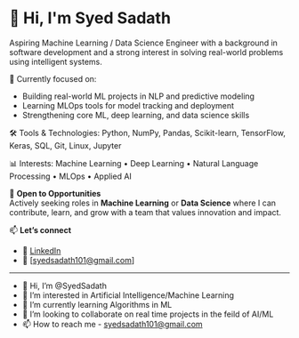 # 👋 Hi, I'm Syed Sadath

Aspiring Machine Learning / Data Science Engineer with a background in software development and a strong interest in solving real-world problems using intelligent systems.

🎯 Currently focused on:
- Building real-world ML projects in NLP and predictive modeling
- Learning MLOps tools for model tracking and deployment
- Strengthening core ML, deep learning, and data science skills

🛠️ Tools & Technologies:
Python, NumPy, Pandas, Scikit-learn, TensorFlow, Keras, SQL, Git, Linux, Jupyter

📊 Interests:
Machine Learning • Deep Learning • Natural Language Processing • MLOps • Applied AI

💼 **Open to Opportunities**  
Actively seeking roles in **Machine Learning** or **Data Science** where I can contribute, learn, and grow with a team that values innovation and impact.

📫 **Let’s connect**  
- 🔗 [LinkedIn](https://www.linkedin.com/in/syed-sadath)  
- 📧 [syedsadath101@gmail.com]






---------------------------------------------------------------------------------------------------------------

- 👋 Hi, I’m @SyedSadath
- 👀 I’m interested in Artificial Intelligence/Machine Learning
- 🌱 I’m currently learning Algorithms in ML
- 💞️ I’m looking to collaborate on real time projects in the feild of AI/ML
- 📫 How to reach me - syedsadath101@gmail.com

<!---
SyedSadath/SyedSadath is a ✨ special ✨ repository because its `README.md` (this file) appears on your GitHub profile.
You can click the Preview link to take a look at your changes.
--->
